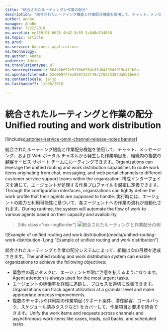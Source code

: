 ```yaml
---
title: "統合されたルーティングと作業の配分"
description: "統合されたルーティング機能と作業配分機能を使用して、チャット、メッセージング、および Web ポータル チャネルから発生した作業項目を、組織内の複数の顧客サービス サポート チームにルーティングできます。"
author: Annbe
manager: AnnBe
ms.date: 7/22/2018
ms.assetid: ee759f9f-6625-4dd2-8c55-1c6d0d134038
ms.topic: article
ms.prod: 
ms.service: business-applications
ms.technology: 
ms.author: Annbe
audience: Admin
ms.translationtype: HT
ms.sourcegitcommit: 564b2b697e5130b078dc81d04f3541919e4f1b8a
ms.openlocfilehash: 52e069f47ea050f222f49c270325387da0516e0d
ms.contentlocale: ja-jp
ms.lasthandoff: 11/08/2018

---
```


#  <a name="unified-routing-and-work-distribution"></a><span data-ttu-id="36ff0-103">統合されたルーティングと作業の配分</span><span class="sxs-lookup"><span data-stu-id="36ff0-103">Unified routing and work distribution</span></span> 

[!include[customer-service-omni-channel-release-notes banner](../../includes/customer-service-omni-channel-release-notes.md)]



<span data-ttu-id="36ff0-104">統合されたルーティング機能と作業配分機能を使用して、チャット、メッセージング、および Web ポータル チャネルから発生した作業項目を、組織内の複数の顧客サービス サポート チームにルーティングできます。</span><span class="sxs-lookup"><span data-stu-id="36ff0-104">Organizations can leverage the unified routing and work distribution capabilities to route work items originating from chat, messaging, and web portal channels to different customer service support teams within the organization.</span></span> <span data-ttu-id="36ff0-105">構成インターフェイスを通じて、エージェントが処理する作業プロファイルを厳密に定義できます。</span><span class="sxs-lookup"><span data-stu-id="36ff0-105">Through the configuration interfaces, organizations can tightly define the work profile that their agents are supposed to handle.</span></span> <span data-ttu-id="36ff0-106">実行時には、エージェントの能力と利用可能性に基づいて、各エージェントへの作業の流れが自動化されます。</span><span class="sxs-lookup"><span data-stu-id="36ff0-106">During runtime, the system will automate the flow of work to various agents based on their capacity and availability.</span></span>

> [!div class="mx-imgBorder"]
> <span data-ttu-id="36ff0-107">![統合されたルーティングと作業配分の例](media/unified-routing-work-distribution-1.png "統合されたルーティングと作業配分の例")
<!-- picture --></span><span class="sxs-lookup"><span data-stu-id="36ff0-107">![Example of unified routing and work distribution](media/unified-routing-work-distribution-1.png "Example of unified routing and work distribution")
<!-- picture --></span></span>


<span data-ttu-id="36ff0-108">統合されたルーティングと作業の配分システムによって、組織は次の目標を達成できます。</span><span class="sxs-lookup"><span data-stu-id="36ff0-108">The unified routing and work distribution system can enable organizations to achieve the following objectives:</span></span>

-   <span data-ttu-id="36ff0-109">緊急性の高いタスクに、エージェントが常に注意を払えるようになります。</span><span class="sxs-lookup"><span data-stu-id="36ff0-109">Agent attention is always used for the most urgent tasks.</span></span>
-   <span data-ttu-id="36ff0-110">エージェントの稼働率を詳細に追跡し、プロセスを適切に改善できます。</span><span class="sxs-lookup"><span data-stu-id="36ff0-110">Organizations can track agent utilization at a granular level and make appropriate process improvements.</span></span>
-   <span data-ttu-id="36ff0-111">複数のチャネルや非同期の作業項目 (サポート案件、潜在顧客、コールバック、スケジュール済みタスクなど) をカバーして、作業項目と要求を統合できます。</span><span class="sxs-lookup"><span data-stu-id="36ff0-111">Unify the work items and requests across channels and asynchronous work items like cases, leads, call backs, and scheduled tasks.</span></span>

